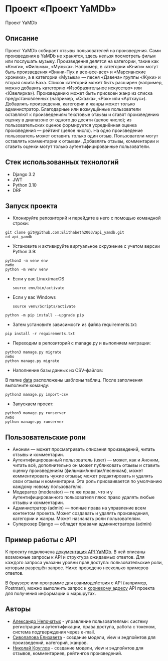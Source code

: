 # Проект «Проект YaMDb»
Проект YaMDb
## Описание
Проект YaMDb собирает отзывы пользователей на произведения. Сами произведения в YaMDb не хранятся, здесь нельзя посмотреть фильм или послушать музыку.
Произведения делятся на категории, такие как «Книги», «Фильмы», «Музыка». Например, в категории «Книги» могут быть произведения «Винни-Пух и все-все-все» и «Марсианские хроники», а в категории «Музыка» — песня «Давеча» группы «Жуки» и вторая сюита Баха. Список категорий может быть расширен (например, можно добавить категорию «Изобразительное искусство» или «Ювелирка»). 
Произведению может быть присвоен жанр из списка предустановленных (например, «Сказка», «Рок» или «Артхаус»). 
Добавлять произведения, категории и жанры может только администратор.
Благодарные или возмущённые пользователи оставляют к произведениям текстовые отзывы и ставят произведению оценку в диапазоне от одного до десяти (целое число); из пользовательских оценок формируется усреднённая оценка произведения — рейтинг (целое число). На одно произведение пользователь может оставить только один отзыв.
Пользователи могут оставлять комментарии к отзывам.
Добавлять отзывы, комментарии и ставить оценки могут только аутентифицированные пользователи.
## Стек использованных технологий
+ Django 3.2
+ JWT
+ Python 3.10
+ DRF

## Запуск проекта
+ Клонируйте репозиторий и перейдите в него с помощью командной строки:
```
git clone git@github.com:Elithabeth2003/api_yamdb.git
cd api_yamdb
```
+ Установите и активируйте виртуальное окружение c учетом версии Python 3.9:

```
python3 -m venv env
либо
python -m venv venv
```
* Если у вас Linux/macOS

    ```
    source env/bin/activate
    ```

* Если у вас Windows

    ```
    source venv/Scripts/activate
    ```
```
python -m pip install --upgrade pip
```

+ Затем установите зависимости из файла requirements.txt:

```
pip install -r requirements.txt
```

+ Переходим в репозиторий с manage.py и выполняем миграции:

```
python3 manage.py migrate
либо
python manage.py migrate
```

+ Наполнение базы данных из CSV-файлов:

В папке [data](api_yamdb/static/data) расположены шаблоны таблиц. После заполнения выполните команду:

```
python3 manage.py import-csv
```

+ Запускаем проект:

```
python3 manage.py runserver
либо
python manage.py runserver
```

## Пользовательские роли

+ Аноним — может просматривать описания произведений, читать отзывы и комментарии.
+ Аутентифицированный пользователь (user) — может, как и Аноним, читать всё, дополнительно он может публиковать отзывы и ставить оценку произведениям (фильмам/книгам/песенкам), может комментировать чужие отзывы; может редактировать и удалять свои отзывы и комментарии. Эта роль присваивается по умолчанию каждому новому пользователю.
+ Модератор (moderator) — те же права, что и у Аутентифицированного пользователя плюс право удалять любые отзывы и комментарии.
+ Администратор (admin) — полные права на управление всем контентом проекта. Может создавать и удалять произведения, категории и жанры. Может назначать роли пользователям.
+ Суперюзер Django — обладет правами администратора (admin)

## Пример работы с API

К проекту подключена [документация  API YaMDb](http://127.0.0.1:8000/redoc/). В ней описаны возможные запросы к API и структура ожидаемых ответов. Для каждого запроса указаны уровни прав доступа: пользовательские роли, которым разрешён запрос. Ниже преведено несколько примеров ответов.

В браузере или программе для взаимодействия с API (например, Postman), можно выполнить запрос к [корневому адресу](http://127.0.0.1:8000/api/v1/) API проекта для получения информации о маршрутах.

## Авторы

+ [Александр Непочатых](https://github.com/nepa27) - управление пользователями: систему регистрации и аутентификации, права доступа, работа с токеном, система подтверждения через e-mail.
+ [Сиволапова Елизавета](https://github.com/Elithabeth2003) -  создание модели, view и эндпойнтов для произведений, категорий, жанров.
+ [Николай Круглов](https://github.com/kryglov-n) - создание модели, view и эндпойнтов для отзывов, комментариев, рейтингов произведений.

